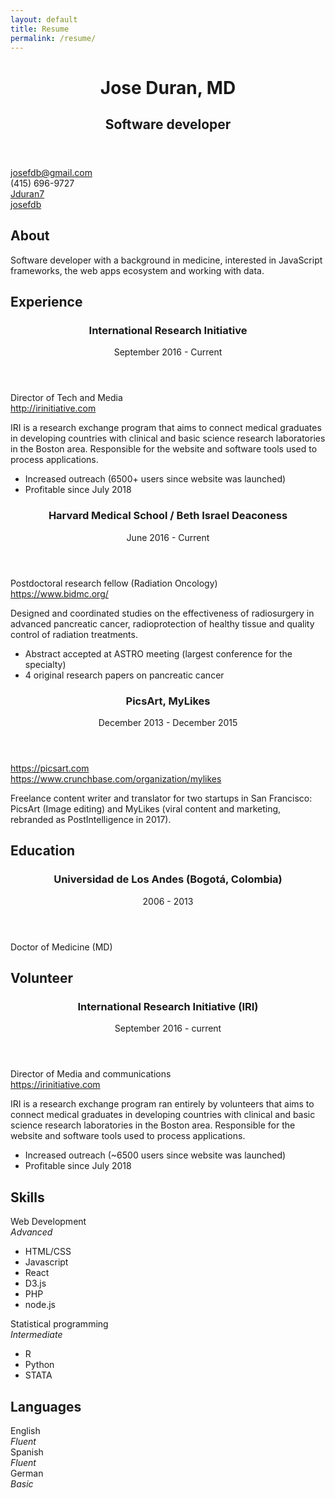 ```yaml
---
layout: default
title: Resume
permalink: /resume/
---
```




<div id="resume-wrapper">
    <div id="resume">
        <header id="header">
            <div class="middle">
               <h1 class="name">Jose Duran, MD</h1>
               <h2 class="label">Software developer </h2>
           </div>
       </header>
       <section id="basics">
            <!-- <div id="location">	<span class="fa fa-map-marker"></span>
            <span class="address">
                5 Kendall St,
            </span>
            <span class="postalCode">
                MA 02445,
            </span>
            <span class="city">
                Brookline
            </span>
            <span class="countryCode">
                (US),
            </span>
            <span class="region">
                Massachusetts
            </span>
            </div> -->
            <div id="contact">
                <!-- <div class="website">	<a href="http://jduran.me">http://jduran.me</a>
                </div> -->
                <div class="email">	<span class="fa fa-envelope"></span>
                <a href="mailto:josefdb@gmail.com">josefdb@gmail.com</a>
            </div>
            <div class="phone">	
            <span class="fa fa-phone-square"></span>
            (415) 696-9727</div>
            </div>
            <div id="profiles">
                <div class="item">	
                <span class="network fa fa-github github"></span>
                <span class="username">
                    <span class="url">
                    <a href="https://github.com/jduran7">Jduran7</a>
                    </span>
                </span>
                </div>
                <div class="item">	<span class="network fa fa-linkedin linkedin"></span>
                    <span class="username">
                        <span class="url">
                        <a href="https://www.linkedin.com/in/josefdb/">josefdb</a>
                        </span>
                    </span>
                </div>
            </div>
        </section>
        <section class="section main-summary">
            <h2 class='section-title'>About</h2>
            <section>
                <p>Software developer with a background in medicine, interested in JavaScript
                frameworks, the web apps ecosystem and working with data.</p>
            </section>
        </section>
<section class="section">
   <h2 class='section-title'>Experience</h2>
   <section id="work">
    <header>
       <h3 class="name">International Research Initiative</h3>
        <div class="date">
            <span class="startDate">September 2016</span>
            <span class="endDate">- Current</span>
        </div>
    </header>
    <div class="item">
        <div class="position">Director of Tech and Media</div>
        <div class="website">	
        <a href="http://irinitiative.com/">http://irinitiative.com</a>
    </div>
    <div class="summary">
        <p>IRI is a research exchange program that aims to connect medical graduates
            in developing countries with clinical and basic science research laboratories
            in the Boston area. Responsible for the website and software tools used
        to process applications.</p>
    </div>
    <ul class="highlights">
        <li>Increased outreach (6500+ users since website was launched)</li>
        <li>Profitable since July 2018</li>
    </ul>
</div>
<header>
   <h3 class="name">
    Harvard Medical School / Beth Israel Deaconess
</h3>
<div class="date">	<span class="startDate">
   June 2016
</span>
<span class="endDate">
   - Current
</span>
</div>
</header>
<div class="item">
    <div class="position">Postdoctoral research fellow (Radiation Oncology)</div>
    <div class="website">	<a href="https://www.bidmc.org/">https://www.bidmc.org/</a>
    </div>
    <div class="summary">
        <p>Designed and coordinated studies on the effectiveness of radiosurgery
            in advanced pancreatic cancer, radioprotection of healthy tissue and quality
        control of radiation treatments.</p>
    </div>
    <ul class="highlights">
        <li>Abstract accepted at ASTRO meeting (largest conference for the specialty)</li>
        <li>4 original research papers on pancreatic cancer</li>
    </ul>
</div>
<header>
   <h3 class="name">
    PicsArt, MyLikes
</h3>
<div class="date">	<span class="startDate">
   December 2013
</span>
<span class="endDate">
   - December 2015
</span>
</div>
</header>
<div class="item">
    <div class="position"></div>
    <div class="website">	
    <a href="https://picsart.com">https://picsart.com</a>
    </div>
    <div class="website">
    <a href="https://www.crunchbase.com/organization/mylikes">https://www.crunchbase.com/organization/mylikes</a>
    </div>
    <div class="summary">
        <p>Freelance content writer and translator for two startups in San Francisco:
            PicsArt (Image editing) and MyLikes (viral content and marketing, rebranded
        as PostIntelligence in 2017).</p>
    </div>
</div>
</section>
</section>
<section class="section">
   <h2 class='section-title'>Education</h2>
   <section id="education">
    <header>
       <h3 class="institution">
          Universidad de Los Andes (Bogotá, Colombia)
      </h3>
      <div class="date">
      <span class="startDate">2006</span>
      <span class="endDate">- 2013</span>
  </div>
</header>
<div class="item">
    <div class="studyType"></div>
    <div class="area"><span class="fa fa-graduation-cap"></span>Doctor of Medicine (MD)</div>
</div>
</section>
</section>
<section class="section">
   <h2 class='section-title'>Volunteer</h2>
   <section id="volunteer">
    <header>
       <h3 class="company">
          International Research Initiative (IRI)
      </h3>
      <div class="date">
      <span class="startDate">September 2016</span>
     <span class="endDate">- current</span>
     </div>
    </header>
 <div class="item">
    <div class="position">Director of Media and communications</div>
    <div class="website">	<a href="https://irinitiative.com">https://irinitiative.com</a>
    </div>
    <div class="summary">
        <p>IRI is a research exchange program ran entirely by volunteers that aims
            to connect medical graduates in developing countries with clinical and
            basic science research laboratories in the Boston area. Responsible for
        the website and software tools used to process applications.</p>
    </div>
    <ul class="highlights">
        <li>Increased outreach (~6500 users since website was launched)</li>
        <li>Profitable since July 2018</li>
    </ul>
</div>
</section>
</section>
<section class="section">
   <h2 class='section-title'>Skills</h2>
   <section id="skills">
    <div class="item">
        <div class="name">Web Development</div>
        <div class="level advanced">	<em>Advanced</em>
            <div class="bar"></div>
        </div>
        <ul class="keywords">
            <li>HTML/CSS</li>
            <li>Javascript</li>
            <li>React</li>
            <li>D3.js</li>
            <li>PHP</li>
            <li>node.js</li>
        </ul>
    </div>
    <div class="item">
        <div class="name">Statistical programming</div>
        <div class="level intermediate">	<em>Intermediate</em>
        <div class="bar"></div>
        </div>
        <ul class="keywords">
            <li>R</li>
            <li>Python</li>
            <li>STATA</li>
        </ul>
    </div>
</section>
</section>
<section class="section">
   <h2 class='section-title'>Languages</h2>

   <section id="languages">
    <div class="item">
        <div class="language">English</div>
        <div class="fluency">	<em>Fluent</em>
        </div>
    </div>
    <div class="item">
        <div class="language">Spanish</div>
        <div class="fluency">	<em>Fluent</em>
        </div>
    </div>
    <div class="item">
        <div class="language">German</div>
        <div class="fluency">	<em>Basic</em>
        </div>
    </div>
</section>
</section>
</div>
</div>